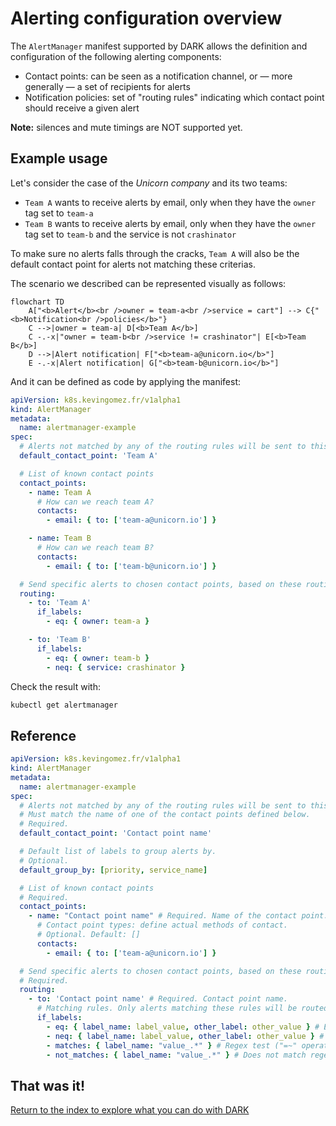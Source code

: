 # Alerting configuration overview

The `AlertManager` manifest supported by DARK allows the definition and configuration of the following alerting components:

* Contact points: can be seen as a notification channel, or — more generally — a set of recipients for alerts
* Notification policies: set of "routing rules" indicating which contact point should receive a given alert

**Note:** silences and mute timings are NOT supported yet.

## Example usage

Let's consider the case of the *Unicorn company* and its two teams:

* `Team A` wants to receive alerts by email, only when they have the `owner` tag set to `team-a`
* `Team B` wants to receive alerts by email, only when they have the `owner` tag set to `team-b` and the service is not `crashinator`

To make sure no alerts falls through the cracks, `Team A` will also be the default contact point for alerts not matching these criterias.

The scenario we described can be represented visually as follows:

```mermaid
flowchart TD
    A["<b>Alert</b><br />owner = team-a<br />service = cart"] --> C{"<b>Notification<br />policies</b>"}
    C -->|owner = team-a| D[<b>Team A</b>]
    C -.-x|"owner = team-b<br />service != crashinator"| E[<b>Team B</b>]
    D -->|Alert notification| F["<b>team-a@unicorn.io</b>"]
    E -.-x|Alert notification| G["<b>team-b@unicorn.io</b>"]
```

And it can be defined as code by applying the manifest:

```yaml
apiVersion: k8s.kevingomez.fr/v1alpha1
kind: AlertManager
metadata:
  name: alertmanager-example
spec:
  # Alerts not matched by any of the routing rules will be sent to this contact point
  default_contact_point: 'Team A'

  # List of known contact points
  contact_points:
    - name: Team A
      # How can we reach team A?
      contacts:
        - email: { to: ['team-a@unicorn.io'] }

    - name: Team B
      # How can we reach team B?
      contacts:
        - email: { to: ['team-b@unicorn.io'] }

  # Send specific alerts to chosen contact points, based on these routing rules:
  routing:
    - to: 'Team A'
      if_labels:
        - eq: { owner: team-a }

    - to: 'Team B'
      if_labels:
        - eq: { owner: team-b }
        - neq: { service: crashinator }
```

Check the result with:

```sh
kubectl get alertmanager
```

## Reference

```yaml
apiVersion: k8s.kevingomez.fr/v1alpha1
kind: AlertManager
metadata:
  name: alertmanager-example
spec:
  # Alerts not matched by any of the routing rules will be sent to this contact point.
  # Must match the name of one of the contact points defined below.
  # Required.
  default_contact_point: 'Contact point name'

  # Default list of labels to group alerts by.
  # Optional.
  default_group_by: [priority, service_name]

  # List of known contact points
  # Required.
  contact_points:
    - name: "Contact point name" # Required. Name of the contact point.
      # Contact point types: define actual methods of contact.
      # Optional. Default: []
      contacts:
        - email: { to: ['team-a@unicorn.io'] }

  # Send specific alerts to chosen contact points, based on these routing rules:
  # Required.
  routing:
    - to: 'Contact point name' # Required. Contact point name.
      # Matching rules. Only alerts matching these rules will be routed to the contact point.
      if_labels:
        - eq: { label_name: label_value, other_label: other_value } # Equality test ("=" operator). Optional.
        - neq: { label_name: label_value, other_label: other_value } # Difference test ("!=" operator). Optional.
        - matches: { label_name: "value_.*" } # Regex test ("=~" operator). Optional.
        - not_matches: { label_name: "value_.*" } # Does not match regex test ("!=~" operator). Optional.
```

## That was it!

[Return to the index to explore what you can do with DARK](../index.md)
